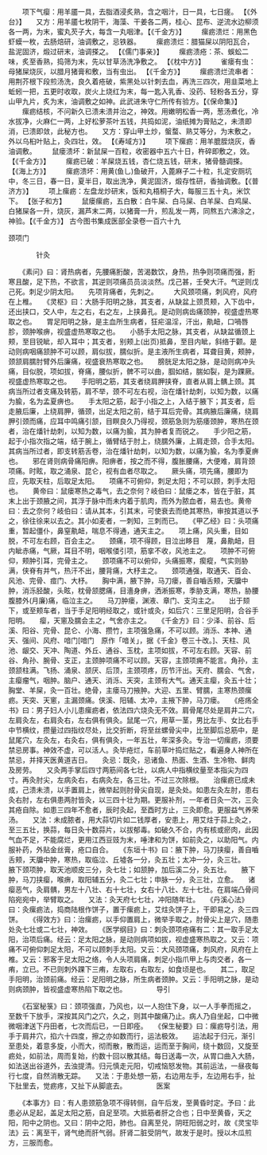 <!-- { "loadSidebar": true } -->
　　项下气瘿：用羊靥一具，去脂酒浸炙熟，含之咽汁，日一具，七日瘥。 【《外台》】　　又方：用羊靥七枚阴干，海藻、干姜各二两，桂心、昆布、逆流水边柳须各一两，为末，蜜丸芡子大，每含一丸咽津。【《千金方》】
　　瘰疬溃烂：用黑色虾蟆一枚，去肠焙研，油调敷之，忌铁器。
　　瘰疬溃烂：腊猫屎以阴阳瓦合，盐泥固济，煅过研末，油调搽之。 【《儒门事亲》】
　　瘰疬溃疮：茶、蜈蚣二味，炙至香熟，捣筛为末，先以甘草汤洗净敷之。 【《枕中方》】
　　雀瘘有虫：母猪屎烧灰，以腊月猪膏和敷，当有虫出。 【《千金方》】
　　瘰疬溃烂流串者：用荆芥根下段煎汤洗，良久着疮破，紫黑处以针刺去血，再洗三四次，用韭菜地上蚯蚓一把，五更时收取，炭火上烧红为末，每一匙入乳香、没药、轻粉各五分，穿山甲九片，炙为末，油调敷之如神。此武进朱守仁所传有验方。【《保命集》】
　　瘰疬结核，不问新久已溃未溃并治之，神效。用嫩明松香一两，葱汤煮化，冷水拔净，火麻仁一两，上好松萝茶叶五钱，共捣如泥，油纸摊为膏贴之，未溃即消，已溃即敛，此秘方也。　　又方：穿山甲土炒，螌蝥、熟艾等分，为末敷之，外以乌桕叶贴上，灸四壮，效。 【《寿域方》】
　　项下瘰疬：用羊膍胵烧灰，香油调敷。
　　鼠瘘溃坏：新鼠屎一百粒，收密器中五六十日，杵碎即敷之，效。 【《千金方》】
　　瘰疬已破：羊屎烧五钱，杏仁烧五钱，研末，猪骨髓调搽。 【《海上方》】
　　瘰疬溃坏：用黄(鱼乚)鱼破开，入蓖麻子二十粒，扎定安厕坑中，冬三日，春一日，夏半日，取出洗净，黄泥固济，煅存性研，香抽调敷。【《普济方》】
　　项上瘰疬：左盘龙炒研末，饭和丸梧桐子大，每服三五十丸，米饮下。 【张子和方】
　　鼠瘘瘰疬，五白散：白牛屎、白马屎、白羊屎、白鸡屎、白猪屎各一升，烧灰，漏芦末二两，以猪膏一升，煎乱发一两，同熬五六沸涂之，神验。【《千金方》】
古今图书集成医部全录卷一百六十九

颈项门

　　　　针灸

　　《素问》曰：肾热病者，先腰痛胻酸，苦渴数饮，身热，热争则项痛而强，胻寒且酸，足下热，不欲言，其逆则项痛员员淡淡然。戊己甚，壬癸大汗。气逆则戊己死。刺足少阴太阳。　　先项背痛者，先刺之。
　　大风颈项痛，刺风府，风府在上椎。　　《灵枢》曰：大肠手阳明之脉，其支者，从缺盆上颈贯颊，入下齿中，还出挟口，交人中，左之右，右之左，上挟鼻孔。是动则病齿痛颈肿，视盛虚热寒取之也。　　胃足阳明之脉，是主血所生病者，狂疟温淫，汗出，鼽衄，口喎唇胗，颈肿喉痹，视盛虚热寒取之也。　　小肠手太阳之脉，其支者，从缺盆循颈上颊，至目锐眦，却入耳中；其支者，别颊上(出页)抵鼻，至目内眦，斜络于颧。是动则病咽痛颔肿不可以顾，肩似拔，臑似折。是主液所生病者，耳聋目黄，颊肿，颈颔肩臑肘臂外后廉痛，视盛衰热寒取之也。　　膀胱足太阳之脉，是动则病冲头痛，目似脱，项如拔，脊痛，腰似折，髀不可以曲，腘如结，腨如裂，是为踝厥。视盛虚热寒取之也。　　手阳明之筋，其支者绕肩胛挟脊，直者从肩上髃上颈。其病当所过者支痛及转筋，肩不举，颈不可左右视，治在燔针劫刺，以知为数，以痛为腧，名为孟夏痹也。　　手太阳之筋，起于小指之上，入结于腋下；其支者，后走腋后廉，上绕肩胛，循颈，出足太阳之前，结于耳后完骨。其病腋后廉痛，绕肩胛引颈而痛，应耳中鸣痛引颔，目瞑良久乃得视，颈筋急则为筋痿颈肿，寒热在颈者，治在燔针劫刺，以知为数，以痛为腧，其为肿者复而锐之。　　手少阳之筋，起于小指次指之端，结于腕上，循臂结于肘上，绕臑外廉，上肩走颈，合手太阳。其病当所过者，即支转筋舌卷，治在燔针劫刺，以知为数，以痛为腧，名为季夏痹也。　　邪在肾则病骨痛阳痹。阳痹者，按之而不得，腹胀腰痛，大便难，肩背颈项痛。时眩，取之涌泉、昆仑，视有血者尽取之。　　厥头痛，项先痛，腰即为应，先取天柱，后取足太阳。　　项痛不可俯仰，刺足太阳；不可以顾，刺手太阳也。　　黄帝曰：鼠瘘寒热之毒气，去之奈何？岐伯曰：鼠瘘之本，皆在于脏，其末上出于颈腋之间，其浮于脉中而未内着于肌肉，而外为脓血者，易去也。黄帝曰：去之奈何？岐伯曰：请从其本，引其末，可使衰去而绝其寒热，审按其道以予之，徐往徐来以去之。其小如麦者，一刺知，三刺而已。　　《甲乙经》曰：头项痛重，暂起僵仆，鼻窒鼽衄，喘息不得通，通天主之。　　项上痛，风头重，目如脱，不可左右顾，百会主之。　　颈痛，项不得顾，目泣出眵目　蔑，鼻鼽衄，目内眦赤痛，气厥，耳目不明，咽喉偻引项，筋挛不收，风池主之。　　项肿不可俯仰，颊肿引耳，完骨主之。　　颈项痛不可以俯仰，头痛振寒，瘈瘲，气实则胁满，侠脊有并气，热汗不出，腰背痛，大杼主之。　　颈项通强，取通天、百会、风池、完骨、痖门、大杼。　　胸中满，腋下肿，马刀瘘，善自嚙舌颊，天牖中肿，消泺胫酸，头眩，枕骨颔腮痛，目濇身痹，洒淅振寒，季胁支满，寒热，胁腰腹膝外(月廉)痛，临泣主之。　　马刀肿瘘，渊液、章门、支沟主之。　　出于颏下，或至颊车者，当于手足阳明经取之，或针或灸，如后穴：三里足阳明，合谷手阳明。　　瘿，天窻及臑会主之，气舍亦主之。　　《千金方》曰：少泽、前谷、后溪、阳谷、完骨、昆仑、小海、攒竹，主项强急痛，不可以顾。消泺、本神、通天、强间、风府、喑门[喑门　原作「喑关」，据《千金》卷三十改。]、天柱、风池、龈交、天冲、陶道、外丘、通谷、玉枕，主项如拔，不可左右顾。天容、前谷、角孙、腕骨、支正，主颈肿项痛不可以顾。天容，主颈项痈不能言。角孙，主颈颔柱满。飞扬、涌泉、颔厌、后顶，主颈项疼，历节汗出。天府、臑会、气舍，主瘿瘤气，咽肿。脑户、通天、消泺、天突，主颈有大气。通天主瘿，灸五十壮；胸堂、羊屎，灸一百壮。绝骨，主瘘马刀掖肿。大迎、五里、臂臑，主寒热颈瘰疬。天突、天窻，主漏颈痛。侠溪、阳辅、太冲，主掖下肿，马刀瘘。　　《疮疡全书》曰：男子妇人小儿患瘰疬者，依法四六烧灸无不效。肩骨尾尽处是肩井二穴，左肩灸左，右肩灸右，左右俱有俱灸。鼠尾一穴，用草一茎，男比左手、女比右手中节横纹，攒量过四指纹尽处，比交折断，将至丝螺骨尖中，比至脚后总筋中，是鼠尾穴，左灸左，右灸右，俱有俱灸，一年五壮，年深多灸。专治一切瘰疬，须要禁忌房事。神效不虚，可以活人。灸毕疮烂，车前草叶捣烂贴之，看遍身人神所在禁忌，并择天医黄道吉日。　　灸忌：既灸，忌诸鱼、热面、生酒、生冷物、鲜肉及房劳。　　又灸两手掌后四寸两筋间各七壮，以病人中指横纹量至本指尖为四寸。再灸肘尖，左病灸右，右病灸左，各三壮。不过三次除根。　　治瘰疬已成未成，己溃未溃，以手置肩上，微举起则肘骨尖自现，是灸处。如患左灸左肘，患右灸右肘，左右俱患两肘皆灸，以三四十壮为期。更服补剂，一年者日灸一次，三灸其疮自除。如患三四年不愈者，辰时灸起，至酉时方止，三灸即愈。更服益气养荣汤。　　又法：未成脓者，用大蒜切片如二钱厚者，安患上，用艾炷于蒜上灸之，至三五壮，换蒜，每日灸十数蒜片，以拔郁毒。如破久不合，内有核或瘀肉，此因气血不足，不能腐烂，更用江西豆豉为末，唾津和为饼，如前灸之，以助阳气。内服补药，外贴金丝膏，疮口自合。　　《东垣十书》曰：腋下肿，马刀挟瘿，善自嚙舌颊，天牖中肿，寒热，取临泣、丘墟各一分，灸五壮；太冲一分，灸三壮。　　腋下颈项肿，取天池顺皮三分，灸七壮；如颔肿，加后溪二分，灸五壮。　　腋下肿，马刀挟瘿，喉痹，取阳辅五分，灸二七壮；申脉一分，灸三壮，立愈。　　诸瘿恶气，灸肩髃，男左十八壮、右十七壮，女右十八壮、左十七壮。在肩端凸骨间陷宛宛中，举臂取之。　　又法：灸天府七七壮，冲阳随年壮。　　《丹溪心法》曰：灸瘰疬法，捣商陆根作饼子，置于瘰疬上，艾炷灸饼子上，干即易之，灸三四饼。　　《得效方》曰：治瘰疬，以手仰置肩上，微举手取之，肘骨尖上是穴，随患处灸七壮或二七壮，神效。　　《医学纲目》曰：刺灸颈项疮痛有二：其一取手足太阳，治项后痛。经云：足太阳之脉，是动则病项如拔，视虚盛寒热取之。又云：项痛不可俯仰刺足太阳，不可以顾刺手太阳。又云：大风颈项痛，刺风府，风府在上椎。又云：邪客于足太阳之络，令人头项肩痛，刺足小指爪甲上与肉交者，各一痏，立已。不已则刺外踝下三痏，左取右，右取左，如食顷是也。　　其二，取足手阳明，治颈前痛。经云：足阳明之脉，所生病者颈肿。又云：手阳明之脉，是动则病颈肿，皆视盛虚寒热陷下取之也。
　　　　导引

　　《石室秘箓》曰：颈项强直，乃风也，以一人抱住下身，以一人手拳而摇之，至数千下放手，深按其风门之穴，久之，则其中酸痛乃止。病人乃自坐起，口中微微咽津送下丹田者，七次而后已，一日即痊。　　《保生秘要》曰：瘰疬导引法，用手于肩井穴，掐六十四度，擦之亦如数而行，运法极效。　　运法起于归元，渐引至患处，着意多旋，小而大，彻而散，散而运，运而至于胸间，绕十数回，又旋至疬处，如前法，周而复始，约数十回以散其结。每日送毒一次，从胃口曲入大肠，如法送出谷道外，去浊提清。归元慎走元阳，切戒恼怒发物。其前运法，一昼夜每行七度，自然消散无踪。　　又法：于患处想一筋，右边用左手，左边用右手，扯下肚里去，觉疬疼，又扯下从脚底去。
　　　　医案

　　《本事方》曰：有人患颈筋急项不得转侧，自午后发，至黄昏时定。予曰：此患必从足起，盖足太阳之筋，自足至项。大抵筋者肝之合也；日中至黄昏，天之阳，阳中之阴也。又曰：阴中之阳，肺也。自离至兑，阴旺阳弱之时，故《灵宝毕法》云：离至干，肾气绝而肝气弱。肝肾二脏受阴气，故发于是时。授以木瓜煎方，三服而愈。
